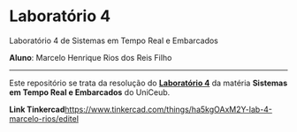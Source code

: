 # Laboratório 4
Laboratório 4 de Sistemas em Tempo Real e Embarcados

**Aluno**: Marcelo Henrique Rios dos Reis Filho

***

Este repositório se trata da resolução do [**Laboratório 4**](https://github.com/marcelohrios/lab4-stre/blob/main/pdf_202002-Lab04-STR.pdf) da matéria **Sistemas em Tempo Real e Embarcados** do UniCeub.

**Link Tinkercad**https://www.tinkercad.com/things/ha5kgOAxM2Y-lab-4-marcelo-rios/editel